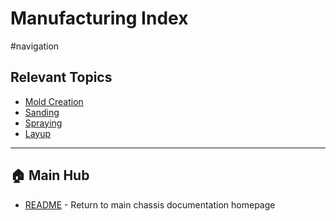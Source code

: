 # Manufacturing Index
#navigation

## Relevant Topics
- [Mold Creation](Mold-Creation.md)
- [Sanding](Sanding.md)
- [Spraying](Spraying.md)
- [Layup](Layup.md)

---

## 🏠 Main Hub
- [README](../README.md) - Return to main chassis documentation homepage

